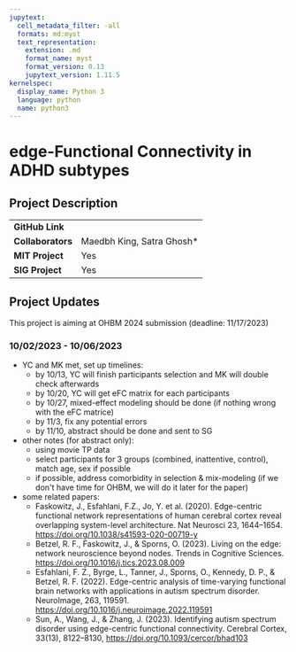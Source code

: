 ```yaml
---
jupytext:
  cell_metadata_filter: -all
  formats: md:myst
  text_representation:
    extension: .md
    format_name: myst
    format_version: 0.13
    jupytext_version: 1.11.5
kernelspec:
  display_name: Python 3
  language: python
  name: python3
---
```


# edge-Functional Connectivity in ADHD subtypes

## Project Description

| | |
| -------------- | ----------------------------- |
| **GitHub Link**  | |
| **Collaborators**| Maedbh King, Satra Ghosh* |
| **MIT Project**  | Yes |
| **SIG Project**  | Yes |


## Project Updates
This project is aiming at OHBM 2024 submission (deadline: 11/17/2023)

### 10/02/2023 - 10/06/2023
- YC and MK met, set up timelines:
    - by 10/13, YC will finish participants selection and MK will double check afterwards
    - by 10/20, YC will get eFC matrix for each participants
    - by 10/27, mixed-effect modeling should be done (if nothing wrong with the eFC matrice)
    - by 11/3, fix any potential errors
    - by 11/10, abstract should be done and sent to SG
- other notes (for abstract only):
    - using movie TP data
    - select participants for 3 groups (combined, inattentive, control), match age, sex if possible
    - if possible, address comorbidity in selection & mix-modeling (if we don't have time for OHBM, we will do it later for the paper)
- some related papers:
  - Faskowitz, J., Esfahlani, F.Z., Jo, Y. et al. (2020). Edge-centric functional network representations of human cerebral cortex reveal overlapping system-level architecture. Nat Neurosci 23, 1644–1654. https://doi.org/10.1038/s41593-020-00719-y
  - Betzel, R. F., Faskowitz, J., & Sporns, O. (2023). Living on the edge: network neuroscience beyond nodes. Trends in Cognitive Sciences. https://doi.org/10.1016/j.tics.2023.08.009 
  - Esfahlani, F. Z., Byrge, L., Tanner, J., Sporns, O., Kennedy, D. P., & Betzel, R. F. (2022). Edge-centric analysis of time-varying functional brain networks with applications in autism spectrum disorder. NeuroImage, 263, 119591. https://doi.org/10.1016/j.neuroimage.2022.119591 
  - Sun, A., Wang, J., & Zhang, J. (2023). Identifying autism spectrum disorder using edge-centric functional connectivity. Cerebral Cortex, 33(13), 8122–8130, https://doi.org/10.1093/cercor/bhad103